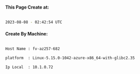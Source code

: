 
   
#### This Page Create at:

```bash

2023-08-08 - 02:42:54 UTC

```

#### Create By Machine:

```bash

Host Name : fv-az257-682

platform  : Linux-5.15.0-1042-azure-x86_64-with-glibc2.35

Ip Local  : 10.1.0.72

```

